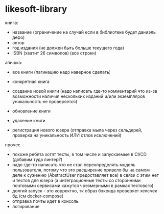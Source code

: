 # likesoft-library

книга:
- название (ограничение на случай если в библиотеке будет даниэль дефо)
- автор
- год издания (не должен быть больше текущего года)
- ISBN (хватит 26 символов)
  (все строки)

апишка:
- все книги (пагинацию надо наверное сделать)
- конкретная книга
- создание новой книги (надо написать где-то комментарий что из-за возможности наличия нескольких изданий и/или экземпляров уникальность не проверяется)
- обновление книги
- удаление книги

- регистрация нового юзера (отправка мыла через сельдерей, проверка на уникальность ИЛИ отлов исключений)


прочее
- похоже ребята хотят тесты, в том числе и запускаемые в CI/CD (добавим туда линтер?)
- надо где-то написать что не стал переопределять 
модель пользователя, потому что это расширение привело бы
на самом деле к сужению (AbstractUser предоставляет все)
в связи с этим нет и тестов для юзера (а интеграционные тесты со сторонними почтовыми сервисами кажутся чрезмерными в рамках тестового)
- долгий запуск - это корректно, тк образ бэкенда проверяет хелсчек бд (см docker-compose)
- отправка почты идет в консоль
- логирование